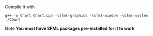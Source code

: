 Compile it with

````````
g++ -o Chart Chart.cpp -lsfml-graphics -lsfml-window -lsfml-system
./Chart
````````
Note **You must have SFML packages pre-installed for it to work**